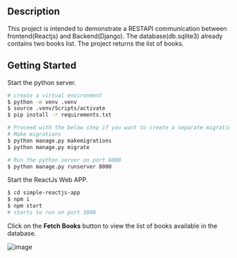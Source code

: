 

## Description
This project is intended to demonstrate a RESTAPI communication between frontend(Reactjs) and Backend(Django). The database(db.sqlite3) already contains two books list. The project returns the list of books.

## Getting Started

Start the python server.

```sh
# create a virtual environment
$ python -m venv .venv
$ source .venv/Scripts/activate
$ pip install -r requirements.txt

# Proceed with the below step if you want to create a separate migration by deleting the db.sqlite3 file or else skip this step.
# Make migrations
$ python manage.py makemigrations
$ python manage.py migrate

# Run the python server on port 8000
$ python manage.py runserver 8000
```

Start the ReactJs Web APP.

```sh
$ cd simple-reactjs-app
$ npm i
$ npm start
# starts to run on port 3000
```
Click on the **Fetch Books** button to view the list of books available in the database.

![image](https://github.com/user-attachments/assets/2e91e615-c0c9-4671-8d2b-f8f580088fcc)
